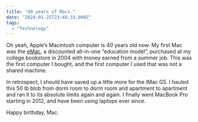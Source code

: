```yaml
---
title: "40 years of Macs."
date: "2024-01-25T23:48:33.000Z"
tags: 
  - "Technology"
---
```


Oh yeah, Apple’s Macintosh computer is 40 years old now. My first Mac was the [eMac](https://en.wikipedia.org/wiki/EMac), a discounted all-in-one “education model”, purchased at my college bookstore in 2004 with money earned from a summer job. This was the first computer I bought, and the first computer I used that was not a shared machine.

In retrospect, I should have saved up a little more for the iMac G5. I hauled this 50 lb blob from dorm room to dorm room and apartment to apartment and ran it to its absolute limits again and again. I finally went MacBook Pro starting in 2012, and have been using laptops ever since.

Happy birthday, Mac.
